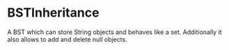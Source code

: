 # BSTInheritance
A BST which can store String objects and behaves like a set. Additionally it also allows to add and delete null objects.

